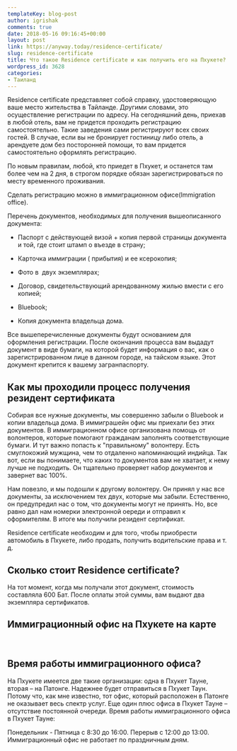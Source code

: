 ```yaml
---
templateKey: blog-post
author: igrishak
comments: true
date: 2018-05-16 09:16:45+00:00
layout: post
link: https://anyway.today/residence-certificate/
slug: residence-certificate
title: Что такое Residence certificate и как получить его на Пхукете?
wordpress_id: 3628
categories:
- Таиланд
---
```


Residence certificate представляет собой справку, удостоверяющую ваше место жительства в Тайланде. Другими словами, это осуществление регистрации по адресу. На сегодняшний день, приехав в любой отель, вам не придется проходить регистрацию самостоятельно. Такие заведения сами регистрируют всех своих гостей. В случае, если вы не бронирует гостиницу либо отель, а арендуете дом без посторонней помощи, то вам придется самостоятельно оформлять регистрацию.


<!-- more -->


По новым правилам, любой, кто приедет в Пхукет, и останется там более чем на 2 дня, в строгом порядке обязан зарегистрироваться по месту временного проживания.




Сделать регистрацию можно в иммиграционном офисе(Immigration office).


Перечень документов, необходимых для получения вышеописанного документа:



 	
  * Паспорт с действующей визой + копия первой страницы документа и той, где стоит штамп о въезде в страну;

 	
  * Карточка иммиграции ( прибытия) и ее ксерокопия;

 	
  * Фото в  двух экземплярах;

 	
  * Договор, свидетельствующий арендованному жилью вмести с его копией;

 	
  * Вluebook;

 	
  * Копия документа владельца дома.




Все вышеперечисленные документы будут основанием для оформления регистрации. После окончания процесса вам выдадут документ в виде бумаги, на которой будет информация о вас, как о зарегистрированном лице в данном городе, на тайском языке. Этот документ крепится к вашему загранпаспорту.





## Как мы проходили процесс получения резидент сертификата




Собирая все нужные документы, мы совершенно забыли о Bluebook и копии владельца дома. В иммиграшейн офис мы приехали без этих документов. В иммиграционном офисе организована помощь от волонтеров, которые помогают гражданам заполнять соответствующие бумаги. И тут важно попасть к "правильному" волонтеру. Есть смуглокожий мужщина, чем то отдаленно напоминающий индийца. Так вот, если вы понимаете, что каких то документов вам не хватает, к нему лучше не подходить. Он тщательно проверяет набор документов и завернет вас 100%.




Нам повезло, и мы подошли к другому волонтеру. Он принял у нас все документы, за исключением тех двух, которые мы забыли. Естественно, он предупредил нас о том, что документы могут не принять. Но, все равно дал нам номерки электронной оереди и отправил к оформителям. В итоге мы получили резидент сертификат.




Residence certificate необходим и для того, чтобы приобрести автомобиль в Пхукете, либо продать, получить водительские права и т. д.





## Сколько стоит Residence certificate?




На тот момент, когда мы получали этот документ, стоимость составляла 600 Бат. После оплаты этой суммы, вам выдают два экземпляра сертификатов.





## Иммиграционный офис на Пхукете на карте


﻿


## Время работы иммиграционного офиса?




На Пхукете имеется две такие организации: одна в Пхукет Тауне, вторая – на Патонге. Надежнее будет отправиться в Пхукет Таун. Потому что, как мне известно, тот офис, который расположен в Патонге не оказывает весь спектр услуг. Еще один плюс офиса в Пхукет Тауне – отсутствие постоянной очереди. Время работы иммиграционного офиса в Пхукет Тауне:


Понедельник - Пятница c 8:30 до 16:00. Перерыв с 12:00 до 13:00. Иммиграционный офис не работает по праздничным дням.
